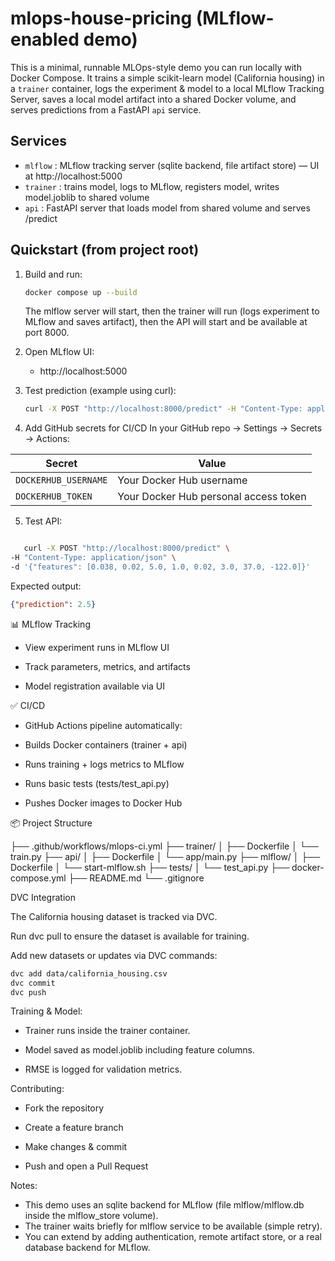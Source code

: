 # mlops-house-pricing (MLflow-enabled demo)

This is a minimal, runnable MLOps-style demo you can run locally with Docker Compose.
It trains a simple scikit-learn model (California housing) in a `trainer` container, logs
the experiment & model to a local MLflow Tracking Server, saves a local model artifact
into a shared Docker volume, and serves predictions from a FastAPI `api` service.

## Services
- `mlflow` : MLflow tracking server (sqlite backend, file artifact store) — UI at http://localhost:5000
- `trainer` : trains model, logs to MLflow, registers model, writes model.joblib to shared volume
- `api` : FastAPI server that loads model from shared volume and serves /predict

## Quickstart (from project root)
1. Build and run:
   ```bash
   docker compose up --build
   ```
   The mlflow server will start, then the trainer will run (logs experiment to MLflow and saves artifact),
   then the API will start and be available at port 8000.

2. Open MLflow UI:
   - http://localhost:5000

3. Test prediction (example using curl):
   ```bash
   curl -X POST "http://localhost:8000/predict" -H "Content-Type: application/json" -d '{"features": [8, 41, 6, 2, 5, 1, 3000, 2]}'
   ```

4. Add GitHub secrets for CI/CD
In your GitHub repo → Settings → Secrets → Actions:

| Secret               | Value                                 |
| -------------------- | ------------------------------------- |
| `DOCKERHUB_USERNAME` | Your Docker Hub username              |
| `DOCKERHUB_TOKEN`    | Your Docker Hub personal access token |



5. Test API:
```bash

   curl -X POST "http://localhost:8000/predict" \
-H "Content-Type: application/json" \
-d '{"features": [0.038, 0.02, 5.0, 1.0, 0.02, 3.0, 37.0, -122.0]}'
```

Expected output:

```json
{"prediction": 2.5}
```



📊 MLflow Tracking

- View experiment runs in MLflow UI

- Track parameters, metrics, and artifacts

- Model registration available via UI

✅ CI/CD

- GitHub Actions pipeline automatically:

- Builds Docker containers (trainer + api)

- Runs training + logs metrics to MLflow

- Runs basic tests (tests/test_api.py)

- Pushes Docker images to Docker Hub





📦 Project Structure

├── .github/workflows/mlops-ci.yml
├── trainer/
│   ├── Dockerfile
│   └── train.py
├── api/
│   ├── Dockerfile
│   └── app/main.py
├── mlflow/
│   ├── Dockerfile
│   └── start-mlflow.sh
├── tests/
│   └── test_api.py
├── docker-compose.yml
├── README.md
└── .gitignore



DVC Integration

The California housing dataset is tracked via DVC.

Run dvc pull to ensure the dataset is available for training.

Add new datasets or updates via DVC commands:
   ```bash
   dvc add data/california_housing.csv
   dvc commit
   dvc push
   ```


Training & Model:

- Trainer runs inside the trainer container.

- Model saved as model.joblib including feature columns.

- RMSE is logged for validation metrics.


Contributing:

- Fork the repository

- Create a feature branch

- Make changes & commit

- Push and open a Pull Request



Notes:
- This demo uses an sqlite backend for MLflow (file mlflow/mlflow.db inside the mlflow_store volume).
- The trainer waits briefly for mlflow service to be available (simple retry).
- You can extend by adding authentication, remote artifact store, or a real database backend for MLflow.